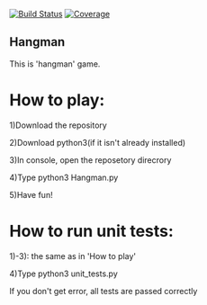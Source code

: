 [![Build Status][travis-badge]][travis-url]
[![Coverage][coverage-image]][coverage-url]

## Hangman
This is 'hangman' game.

# How to play:
 
1)Download the repository

2)Download python3(if it isn't already installed)

3)In console, open the reposetory direcrory

4)Type python3 Hangman.py

5)Have fun!


# How to run unit tests:
 
1)-3): the same as in 'How to play'

4)Type python3 unit_tests.py

If you don't get error, all tests are passed correctly

[travis-url]: https://travis-ci.org/dimakarp1996/Hangman
[travis-badge]: https://travis-ci.org/dimakarp1996/Hangman.svg?branch=master
[coverage-image]: https://codecov.io/gh/dimakarp1996/Hangman/branch/master/graph/badge.svg
[coverage-url]: https://codecov.io/gh/dimakarp1996/Hangman
